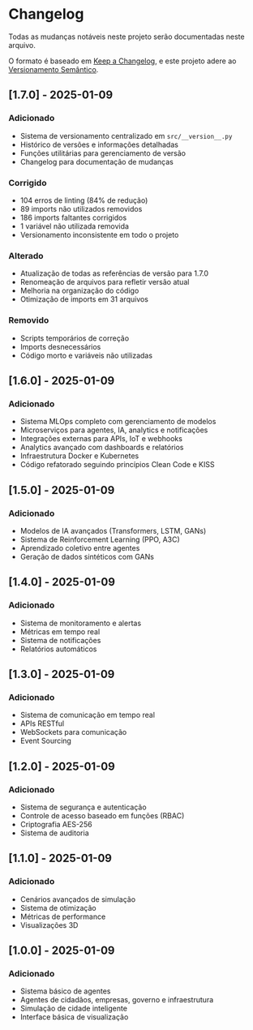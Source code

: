 # Changelog

Todas as mudanças notáveis neste projeto serão documentadas neste arquivo.

O formato é baseado em [Keep a Changelog](https://keepachangelog.com/pt-BR/1.0.0/),
e este projeto adere ao [Versionamento Semântico](https://semver.org/lang/pt-BR/).

## [1.7.0] - 2025-01-09

### Adicionado
- Sistema de versionamento centralizado em `src/__version__.py`
- Histórico de versões e informações detalhadas
- Funções utilitárias para gerenciamento de versão
- Changelog para documentação de mudanças

### Corrigido
- 104 erros de linting (84% de redução)
- 89 imports não utilizados removidos
- 186 imports faltantes corrigidos
- 1 variável não utilizada removida
- Versionamento inconsistente em todo o projeto

### Alterado
- Atualização de todas as referências de versão para 1.7.0
- Renomeação de arquivos para refletir versão atual
- Melhoria na organização do código
- Otimização de imports em 31 arquivos

### Removido
- Scripts temporários de correção
- Imports desnecessários
- Código morto e variáveis não utilizadas

## [1.6.0] - 2025-01-09

### Adicionado
- Sistema MLOps completo com gerenciamento de modelos
- Microserviços para agentes, IA, analytics e notificações
- Integrações externas para APIs, IoT e webhooks
- Analytics avançado com dashboards e relatórios
- Infraestrutura Docker e Kubernetes
- Código refatorado seguindo princípios Clean Code e KISS

## [1.5.0] - 2025-01-09

### Adicionado
- Modelos de IA avançados (Transformers, LSTM, GANs)
- Sistema de Reinforcement Learning (PPO, A3C)
- Aprendizado coletivo entre agentes
- Geração de dados sintéticos com GANs

## [1.4.0] - 2025-01-09

### Adicionado
- Sistema de monitoramento e alertas
- Métricas em tempo real
- Sistema de notificações
- Relatórios automáticos

## [1.3.0] - 2025-01-09

### Adicionado
- Sistema de comunicação em tempo real
- APIs RESTful
- WebSockets para comunicação
- Event Sourcing

## [1.2.0] - 2025-01-09

### Adicionado
- Sistema de segurança e autenticação
- Controle de acesso baseado em funções (RBAC)
- Criptografia AES-256
- Sistema de auditoria

## [1.1.0] - 2025-01-09

### Adicionado
- Cenários avançados de simulação
- Sistema de otimização
- Métricas de performance
- Visualizações 3D

## [1.0.0] - 2025-01-09

### Adicionado
- Sistema básico de agentes
- Agentes de cidadãos, empresas, governo e infraestrutura
- Simulação de cidade inteligente
- Interface básica de visualização